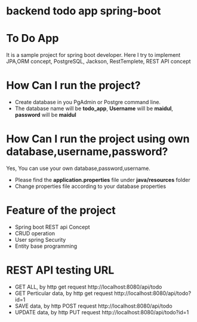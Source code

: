 # backend todo app spring-boot
# To Do App
It is a sample project for spring boot developer. Here I try to implement JPA,ORM concept, PostgreSQL, Jackson, RestTemplete, REST API concept
# How Can I run the project?
- Create database in you PgAdmin or Postgre command line. 
- The database name will be **todo_app**,
**Username** will be **maidul**, 
**password** will be **maidul**
# How Can I run the project using own database,username,password?
Yes, You can use your own database,password,username.
- Please find the **application.properties** file under **java/resources** folder
- Change properties file according to your database properties
# Feature of the project
- Spring boot REST api Concept
- CRUD operation
- User spring Security
- Entity base programming
# REST API testing URL
- GET ALL, by http get request
http://localhost:8080/api/todo
- GET Perticular data, by http get request
http://localhost:8080/api/todo?id=1
- SAVE data, by http POST request
http://localhost:8080/api/todo
- UPDATE data, by http PUT request
http://localhost:8080/api/todo?id=1
